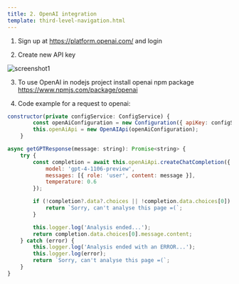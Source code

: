 ```yaml
---
title: 2. OpenAI integration
template: third-level-navigation.html
---
```


1.  Sign up at <https://platform.openai.com/> and login

2.  Create new API key

![screenshot1](https://door3dev.github.io/engineering-documentation/assets/images/openai1.png)

3.  To use OpenAI in nodejs project install openai npm package
    <https://www.npmjs.com/package/openai>

4.  Code example for a request to openai:

```js
constructor(private configService: ConfigService) {
        const openAiConfiguration = new Configuration({ apiKey: configService.get('openAi').penAiApiKey });
        this.openAiApi = new OpenAIApi(openAiConfiguration);
    }
```

```js
async getGPTResponse(message: string): Promise<string> {
	try {
		const completion = await this.openAiApi.createChatCompletion({
			model: 'gpt-4-1106-preview',
			messages: [{ role: 'user', content: message }],
			temperature: 0.6
		});

		if (!completion?.data?.choices || !completion.data.choices[0]) {
			return `Sorry, can't analyse this page =(`;
		}

		this.logger.log('Analysis ended...');
		return completion.data.choices[0].message.content;
	} catch (error) {
		this.logger.log('Analysis ended with an ERROR...');
		this.logger.log(error);
		return `Sorry, can't analyse this page =(`;
	}
}
```
